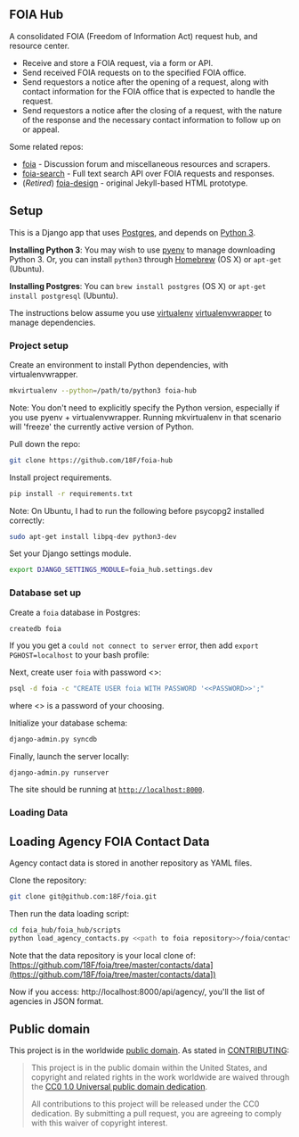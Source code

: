 ## FOIA Hub

A consolidated FOIA (Freedom of Information Act) request hub, and resource
center.

* Receive and store a FOIA request, via a form or API.
* Send received FOIA requests on to the specified FOIA office.
* Send requestors a notice after the opening of a request, along with contact information for the FOIA office that is expected to handle the request.
* Send requestors a notice after the closing of a request, with the nature of the response and the necessary contact information to follow up on or appeal.

Some related repos:

* [foia](https://github.com/18F/foia) - Discussion forum and miscellaneous resources and scrapers.
* [foia-search](https://github.com/18F/foia-search) - Full text search API over FOIA requests and responses.
* (_Retired_) [foia-design](https://github.com/18F/foia-design) - original Jekyll-based HTML prototype.

## Setup

This is a Django app that uses [Postgres](http://www.postgresql.org/), and depends on [Python 3](https://docs.python.org/3/).

**Installing Python 3**: You may wish to use
[pyenv](https://github.com/yyuu/pyenv) to manage downloading Python 3. Or, you
can install `python3` through [Homebrew](http://brew.sh) (OS X) or `apt-get`
(Ubuntu).

**Installing Postgres**: You can `brew install postgres` (OS X) or `apt-get install postgresql` (Ubuntu).

The instructions below assume you use [virtualenv](http://virtualenv.readthedocs.org/en/latest/) [virtualenvwrapper](http://virtualenvwrapper.readthedocs.org/en/latest/) to manage dependencies.

### Project setup

Create an environment to install Python dependencies, with virtualenvwrapper.

```bash
mkvirtualenv --python=/path/to/python3 foia-hub
```

Note: You don't need to explicitly specify the Python version, especially if
you use pyenv + virtualenvwrapper. Running mkvirtualenv in that scenario will
'freeze' the currently active version of Python. 

Pull down the repo:

```bash
git clone https://github.com/18F/foia-hub
```

Install project requirements.

```bash
pip install -r requirements.txt
```

Note: On Ubuntu, I had to run the following before psycopg2 installed correctly:

```bash
sudo apt-get install libpq-dev python3-dev
```

Set your Django settings module.

```bash
export DJANGO_SETTINGS_MODULE=foia_hub.settings.dev
```


### Database set up

Create a `foia` database in Postgres:

```bash
createdb foia
```

If you you get a `could not connect to server` error, then add `export PGHOST=localhost` to your bash profile:

Next, create user `foia` with password <<PASSWORD>>:

```bash
psql -d foia -c "CREATE USER foia WITH PASSWORD '<<PASSWORD>>';"
```

where <<PASSWORD>> is a password of your choosing. 

Initialize your database schema:

```bash
django-admin.py syncdb
```

Finally, launch the server locally:

```
django-admin.py runserver
```

The site should be running at [`http://localhost:8000`](http://localhost:8000).

### Loading Data

## Loading Agency FOIA Contact Data

Agency contact data is stored in another repository as YAML files. 

Clone the repository: 

```bash
git clone git@github.com:18F/foia.git
```

Then run the data loading script:

```bash
cd foia_hub/foia_hub/scripts
python load_agency_contacts.py <<path to foia repository>>/foia/contacts/data/
```

Note that the data repository is your local clone of:
[https://github.com/18F/foia/tree/master/contacts/data](https://github.com/18F/foia/tree/master/contacts/data])

Now if you access: http://localhost:8000/api/agency/, you'll the list of agencies in JSON format. 


## Public domain

This project is in the worldwide [public domain](LICENSE.md). As stated in [CONTRIBUTING](CONTRIBUTING.md):

> This project is in the public domain within the United States, and copyright
> and related rights in the work worldwide are waived through the [CC0 1.0
> Universal public domain
> dedication](https://creativecommons.org/publicdomain/zero/1.0/).
>
> All contributions to this project will be released under the CC0 dedication.
> By submitting a pull request, you are agreeing to comply with this waiver of
> copyright interest.
